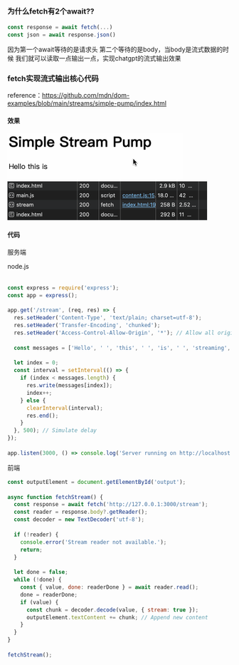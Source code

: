 
### 为什么fetch有2个await??

```js
const response = await fetch(...)
const json = await response.json()
```

因为第一个await等待的是请求头 第二个等待的是body，当body是流式数据的时候 我们就可以读取一点输出一点，实现chatgpt的流式输出效果

### fetch实现流式输出核心代码
reference：https://github.com/mdn/dom-examples/blob/main/streams/simple-pump/index.html

#### 效果
![image](/fetch-stream-effect.gif)
![image](/fetch-stream-net.gif)
#### 代码
服务端 

node.js
```js

const express = require('express');
const app = express();

app.get('/stream', (req, res) => {
  res.setHeader('Content-Type', 'text/plain; charset=utf-8');
  res.setHeader('Transfer-Encoding', 'chunked');
  res.setHeader('Access-Control-Allow-Origin', '*'); // Allow all origins

  const messages = ['Hello', ' ', 'this', ' ', 'is', ' ', 'streaming', ' ', 'output!'];

  let index = 0;
  const interval = setInterval(() => {
    if (index < messages.length) {
      res.write(messages[index]);
      index++;
    } else {
      clearInterval(interval);
      res.end();
    }
  }, 500); // Simulate delay
});

app.listen(3000, () => console.log('Server running on http://localhost:3000'));
```

前端 
```js
const outputElement = document.getElementById('output');

async function fetchStream() {
  const response = await fetch('http://127.0.0.1:3000/stream');
  const reader = response.body?.getReader();
  const decoder = new TextDecoder('utf-8');

  if (!reader) {
    console.error('Stream reader not available.');
    return;
  }

  let done = false;
  while (!done) {
    const { value, done: readerDone } = await reader.read();
    done = readerDone;
    if (value) {
      const chunk = decoder.decode(value, { stream: true });
      outputElement.textContent += chunk; // Append new content
    }
  }
}

fetchStream();
```